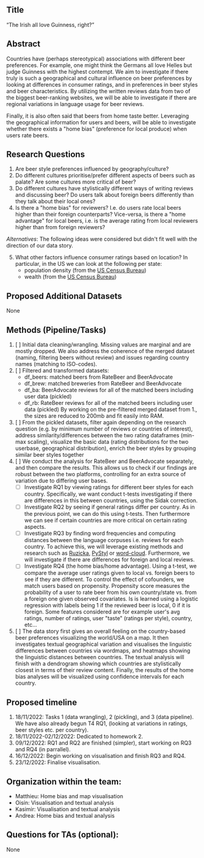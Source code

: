 ## Title
“The Irish all love Guinness, right?”

## Abstract
Countries have (perhaps stereotypical) associations with different beer preferences. For example, one might think the Germans all love Helles but judge Guinness with the highest contempt. We aim to investigate if there truly is such a geographical and cultural influence on beer preferences by looking at differences in consumer ratings, and in preferences in beer styles and beer characteristics. By utilizing the written reviews data from two of the biggest beer-ranking websites, we will be able to investigate if there are regional variations in language usage for beer reviews.

Finally, it is also often said that beers from home taste better. Leveraging the geographical information for users and beers, will be able to investigate whether there exists a "home bias" (preference for local produce) when users rate beers.

## Research Questions
1. Are beer style preferences influenced by geography/culture?
2. Do different cultures prioritise/prefer different aspects of beers such as palate? Are some cultures more critical of beer?
3. Do different cultures have stylistically different ways of writing reviews and discussing beer? Do users talk about foreign beers differently than they talk about their local ones?
4. Is there a "home bias" for reviewers? I.e. do users rate local beers higher than their foreign counterparts? Vice-versa, is there a "home advantage" for local beers, i.e. is the average rating from local reviewers higher than from foreign reviewers?

_Alternatives_:
The following ideas were considered but didn't fit well with the direction of our data story.

5. What other factors influence consumer ratings based on location? In particular, in the US we can look at the following per state:
    - population density (from the [US Census Bureau](https://data.census.gov/cedsci/))
    - wealth (from the [US Census Bureau](https://data.census.gov/cedsci/))

## Proposed Additional Datasets
None

## Methods (Pipeline/Tasks)
1. [ ] Initial data cleaning/wrangling. Missing values are marginal and are mostly dropped. We also address the coherence of the merged dataset (naming, filtering beers without review) and issues regarding country names (matching to ISO-codes). 
2. [ ] Filtered and transformed datasets:
    - df_beers: matched beers from RateBeer and BeerAdvocate
    - df_brew: matched breweries from RateBeer and BeerAdvocate
    - df_ba: BeerAdvocate reviews for all of the matched beers including user data (pickled)
    - df_rb: RateBeer reviews for all of the matched beers including user data (pickled)
    By working on the pre-filtered merged dataset from 1., the sizes are reduced to 200mb and fit easily into RAM.
3. [ ] From the pickled datasets, filter again depending on the research question (e.g. by minimum number of reviews or countries of interest), address similarity/differences between the two rating dataframes (min-max scaling), visualize the basic data (rating distributions for the two userbase, geographical distribution), enrich the beer styles by grouping similar beer styles together
4. [ ] We conduct the analysis for RateBeer and BeerAdvocate separately, and then compare the results. This allows us to check if our findings are robust between the two platforms, controlling for an extra source of variation due to differing user bases.
    - [ ] Investigate RQ1 by viewing ratings for different beer styles for each country. Specifically, we want conduct t-tests investigating if there are differences in this between countries, using the Sidak correction.
    - [ ] Investigate RQ2 by seeing if general ratings differ per country. As in the previous point, we can do this using t-tests. Then furthermore we can see if certain countries are more critical on certain rating aspects.
    - [ ] Investigate RQ3 by finding word frequencies and computing distances between the language corpuses i.e. reviews for each country. To achieve this, we will leverage existing methods and research such as [Ruzicka](https://github.com/mikekestemont/ruzicka), [PyStyl](https://github.com/mikekestemont/pystyl) or [word-cloud](https://github.com/amueller/word_cloud). Furthermore, we will investigate if there are differences for foreign and local reviews.
    - [ ] Investigate RQ4 (the home bias/home advantage). Using a t-test, we compare the average user ratings given to local vs. foreign beers to see if they are different. To control the effect of cofounders, we match users based on propensity. Propensity score measures the probability of a user to rate beer from his own country/state vs. from a foreign one given observed covariates. Is is learned using a logistic regression with labels being 1 if the reviewed beer is local, 0 if it is foreign. Some features considered are for example user's avg ratings, number of ratings, user "taste" (ratings per style), country, etc...
5. [ ] The data story first gives an overall feeling on the country-based beer preferences visualizing the world/USA on a map. It then investigates textual geographical variation and visualises the linguistic differences between countries via wordmaps, and heatmaps showing the linguistic distances between countries. The textual analysis will finish with a dendrogram showing which countries are stylistically closest in terms of their review content. Finally, the results of the home bias analyses will be visualized using confidence intervals for each country.

## Proposed timeline
1. 18/11/2022: Tasks 1 (data wrangling), 2 (pickling), and 3 (data pipeline). We have also already begun T4 RQ1, (looking at variations in ratings, beer styles etc. per country).
2. 18/11/2022-02/12/2022: Dedicated to homework 2.
4. 09/12/2022: RQ1 and RQ2 are finished (simpler), start working on RQ3 and RQ4 (in parrallel).
5. 16/12/2022: Begin working on visualisation and finish RQ3 and RQ4.
6. 23/12/2022: Finalise visualisation.

## Organization within the team:
- Matthieu: Home bias and map visualisation
- Oisín: Visualisation and textual analysis
- Kasimir: Visualisation and textual analysis
- Andrea: Home bias and textual analysis

## Questions for TAs (optional):
None
